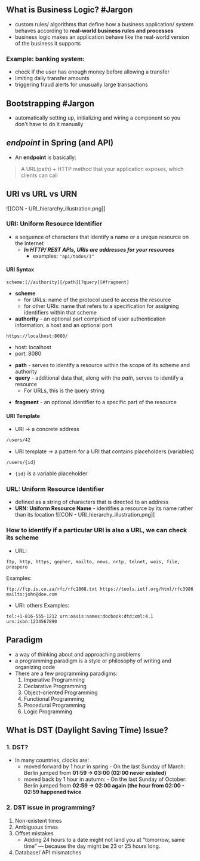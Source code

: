 ## What is Business Logic? #Jargon
- custom rules/ algorithms that define how a business application/ system behaves according to **real-world business rules and processes**
- business logic makes an application behave like the real-world version of the business it supports
### Example: banking system:
- check if the user has enough money before allowing a transfer
- limiting daily transfer amounts
- triggering fraud alerts for unusually large transactions

## Bootstrapping #Jargon
- automatically setting up, initializing and wiring a component so you don't have to do it manually

## _endpoint_ in Spring (and API)
- An **endpoint** is basically:
> A URL(path) + HTTP method that your application exposes, which clients can call

## URI vs URL vs URN
![[CON - URI_hierarchy_illustration.png]]
### **URI: Uniform Resource Identifier** 
- a sequence of characters that identify a name or a unique resource on the Internet
	- ***In HTTP/ REST APIs, URIs are addresses for your resources***
		- examples: `"api/todos/1"`

#### URI Syntax
```
scheme:[//authority][/path][?query][#fragment]
```
- **scheme**
	- for URLs: name of the protocol used to access the resource
	- for other URIs: name that refers to a specification for assigning identifiers within that scheme
- **authority** - an optional part comprised of user authentication information, a host and an optional port
```
https://localhost:8080/
```
- host: localhost
- port: 8080

* **path** - serves to identify a resource within the scope of its scheme and authority
* **query** - additional data that, along with the _path_, serves to identify a resource
	* For URLs, this is the query string
- **fragment** - an optional identifier to a specific part of the resource
#### URI Template
- URI -> a concrete address
```bash
/users/42
```
- URI template -> a pattern for a URI that contains placeholders (variables)
```
/users/{id}
```
- `{id}` is a variable placeholder
### **URL: Uniform Resource Identifier** 
- defined as a string of characters that is directed to an address
- **URN: Uniform Resource Name** - identifies a resource by its name rather than its location 
![[CON - URI_hierarchy_illustration.png]]

### How to identify if a particular URI is also a URL, we can check its scheme
- URL:
```
ftp, http, https, gopher, mailto, news, nntp, telnet, wais, file, prospero
```
Examples:
```
ftp://ftp.is.co.za/rfc/rfc1808.txt https://tools.ietf.org/html/rfc3986 
mailto:john@doe.com
```

- URI: others
Examples:
```
tel:+1-816-555-1212 urn:oasis:names:docbook:dtd:xml:4.1 
urn:isbn:1234567890
```
## Paradigm
- a way of thinking about and approaching problems
- a programming paradigm is a style or philosophy of writing and organizing code
- There are a few programming paradigms:
	1. Imperative Programming
	2. Declarative Programming
	3. Object-oriented Programming
	4. Functional Programming
	5. Procedural Programming
	6. Logic Programming

## What is DST (Daylight Saving Time) Issue?
### 1. DST?
- In many countries, clocks are:
	- moved forward by 1 hour in spring - On the last Sunday of March: Berlin jumped from **01:59 -> 03:00 (02:00 never existed)** 
	- moved back by 1 hour in autumn: - On the last Sunday of October: Berlin jumped from **02:59 -> 02:00 again (the hour from 02:00 - 02:59 happened twice**

### 2. DST issue in programming?
1. Non-existent times
2. Ambiguous times
3. Offset mistakes
	- Adding 24 hours to a date might not land you at “tomorrow, same time” — because the day might be 23 or 25 hours long.
4. Database/ API mismatches

